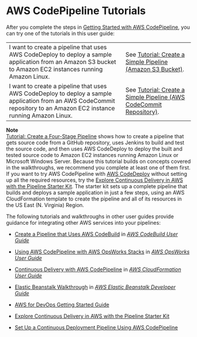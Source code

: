 # AWS CodePipeline Tutorials<a name="tutorials"></a>

After you complete the steps in [Getting Started with AWS CodePipeline](getting-started-codepipeline.md), you can try one of the tutorials in this user guide: 


|  |  | 
| --- |--- |
| I want to create a pipeline that uses AWS CodeDeploy to deploy a sample application from an Amazon S3 bucket to Amazon EC2 instances running Amazon Linux\. | See [Tutorial: Create a Simple Pipeline \(Amazon S3 Bucket\)](tutorials-simple-s3.md)\. | 
| I want to create a pipeline that uses AWS CodeDeploy to deploy a sample application from an AWS CodeCommit repository to an Amazon EC2 instance running Amazon Linux\. | See [Tutorial: Create a Simple Pipeline \(AWS CodeCommit Repository\)](tutorials-simple-codecommit.md)\. | 

**Note**  
[Tutorial: Create a Four\-Stage Pipeline](tutorials-four-stage-pipeline.md) shows how to create a pipeline that gets source code from a GitHub repository, uses Jenkins to build and test the source code, and then uses AWS CodeDeploy to deploy the built and tested source code to Amazon EC2 instances running Amazon Linux or Microsoft Windows Server\. Because this tutorial builds on concepts covered in the walkthroughs, we recommend you complete at least one of them first\.  
If you want to try AWS CodePipeline with [AWS CodeDeploy](https://aws.amazon.com/codedeploy) without setting up all the required resources, try the [Explore Continuous Delivery in AWS with the Pipeline Starter Kit](https://aws.amazon.com/blogs/devops/explore-continuous-delivery-in-aws-with-the-pipeline-starter-kit/)\. The starter kit sets up a complete pipeline that builds and deploys a sample application in just a few steps, using an AWS CloudFormation template to create the pipeline and all of its resources in the US East \(N\. Virginia\) Region\.

The following tutorials and walkthroughs in other user guides provide guidance for integrating other AWS services into your pipelines:

+ [Create a Pipeline that Uses AWS CodeBuild](http://docs.aws.amazon.com/codebuild/latest/userguide/how-to-create-pipeline.html#pipelines-create-console) in *[AWS CodeBuild User Guide](http://docs.aws.amazon.com/codebuild/latest/userguide/)*

+  [Using AWS CodePipeline with AWS OpsWorks Stacks](http://docs.aws.amazon.com/opsworks/latest/userguide/other-services-cp.html) in *[AWS OpsWorks User Guide](http://docs.aws.amazon.com/opsworks/latest/userguide/)*

+ [Continuous Delivery with AWS CodePipeline](http://docs.aws.amazon.com/AWSCloudFormation/latest/UserGuide/continuous-delivery-codepipeline.html) in *[AWS CloudFormation User Guide](http://docs.aws.amazon.com/AWSCloudFormation/latest/UserGuide/)*

+ [Elastic Beanstalk Walkthrough](http://docs.aws.amazon.com/elasticbeanstalk/latest/dg/GettingStarted.Walkthrough.html) in *[AWS Elastic Beanstalk Developer Guide](http://docs.aws.amazon.com/elasticbeanstalk/latest/dg/)* 

+ [AWS for DevOps Getting Started Guide](http://docs.aws.amazon.com/devops/latest/gsg/welcome.html) 

+ [Explore Continuous Delivery in AWS with the Pipeline Starter Kit](https://aws.amazon.com/blogs/devops/explore-continuous-delivery-in-aws-with-the-pipeline-starter-kit/)

+ [Set Up a Continuous Deployment Pipeline Using AWS CodePipeline](https://aws.amazon.com/getting-started/tutorials/continuous-deployment-pipeline/)